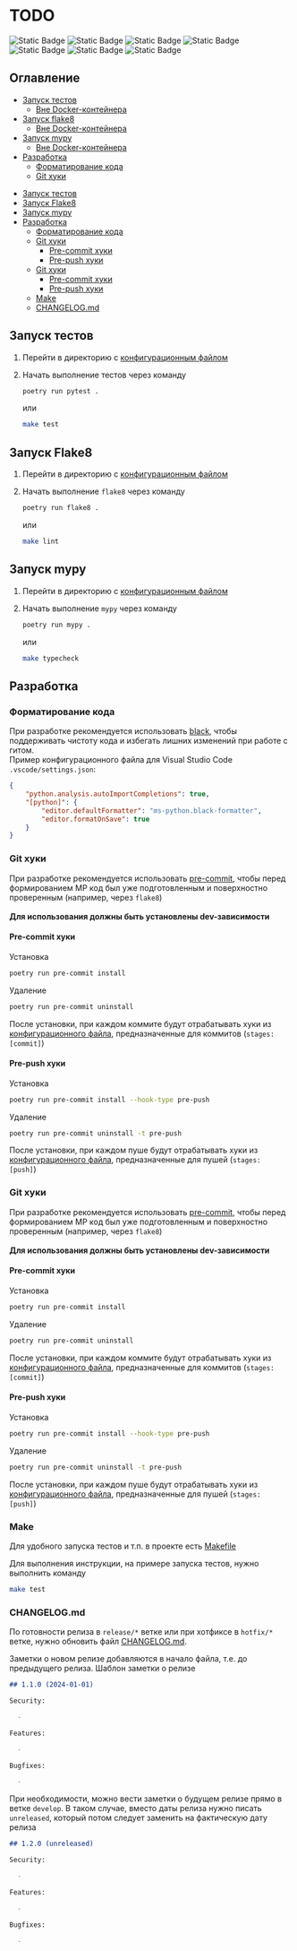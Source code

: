 # TODO<!-- omit from toc -->
![Static Badge](https://img.shields.io/badge/python-3.11-brightgreen?style=flat&logo=python)
![Static Badge](https://img.shields.io/badge/coverage-0%25-red?logo=pytest)
![Static Badge](https://img.shields.io/badge/tests-failing-red?style=flat&logo=pytest)
![Static Badge](https://img.shields.io/badge/flake8-passing-brightgreen?style=flat&logo=python)
![Static Badge](https://img.shields.io/badge/mypy-failing-red?style=flat&logo=python)
![Static Badge](https://img.shields.io/badge/isort-passing-brightgreen?style=flat&logo=python)
![Static Badge](https://img.shields.io/badge/black-passing-brightgreen?style=flat&logo=python)

## Оглавление<!-- omit from toc -->
* [Запуск тестов](#запуск-тестов)
    * [Вне Docker-контейнера](#вне-docker-контейнера)
* [Запуск flake8](#запуск-flake8)
    * [Вне Docker-контейнера](#вне-docker-контейнера-1)
* [Запуск mypy](#запуск-mypy)
    * [Вне Docker-контейнера](#вне-docker-контейнера-2)
* [Разработка](#разработка)
    * [Форматирование кода](#форматирование-кода)
    * [Git хуки](#git-хуки)
- [Запуск тестов](#запуск-тестов)
- [Запуск Flake8](#запуск-flake8)
- [Запуск mypy](#запуск-mypy)
- [Разработка](#разработка)
  - [Форматирование кода](#форматирование-кода)
  - [Git хуки](#git-хуки)
    - [Pre-commit хуки](#pre-commit-хуки)
    - [Pre-push хуки](#pre-push-хуки)
  - [Git хуки](#git-хуки-1)
    - [Pre-commit хуки](#pre-commit-хуки-1)
    - [Pre-push хуки](#pre-push-хуки-1)
  - [Make](#make)
  - [CHANGELOG.md](#changelogmd)

## Запуск тестов
1. Перейти в директорию с [конфигурационным файлом](./pyproject.toml)
2. Начать выполнение тестов через команду

    ```bash
    poetry run pytest .
    ```

    или 

    ```bash
    make test
    ```

## Запуск Flake8
1. Перейти в директорию с [конфигурационным файлом](./.flake8)
2. Начать выполнение `flake8` через команду

    ```bash
    poetry run flake8 .
    ```

    или 

    ```bash
    make lint
    ```

## Запуск mypy
1. Перейти в директорию с [конфигурационным файлом](./pyproject.toml)
2. Начать выполнение `mypy` через команду

    ```bash
    poetry run mypy .
    ```

    или 

    ```bash
    make typecheck
    ```

## Разработка
### Форматирование кода
При разработке рекомендуется использовать [black](https://pypi.org/project/black/), чтобы поддерживать чистоту кода и избегать лишних изменений при работе с гитом.<br>
Пример конфигурационного файла для Visual Studio Code `.vscode/settings.json`:
```json
{
    "python.analysis.autoImportCompletions": true,
    "[python]": {
        "editor.defaultFormatter": "ms-python.black-formatter",
        "editor.formatOnSave": true
    }
}
```

### Git хуки
При разработке рекомендуется использовать [pre-commit](https://pre-commit.com/), чтобы перед формированием МР код был уже подготовленным и поверхностно проверенным (например, через `flake8`)<br><br>
**Для использования должны быть установлены dev-зависимости**

#### Pre-commit хуки
Установка
```bash
poetry run pre-commit install
```
Удаление
```bash
poetry run pre-commit uninstall
```
После установки, при каждом коммите будут отрабатывать хуки из [конфигурационного файла](./.pre-commit-config.yaml), предназначенные для коммитов (`stages: [commit]`)

#### Pre-push хуки
Установка
```bash
poetry run pre-commit install --hook-type pre-push
```
Удаление
```bash
poetry run pre-commit uninstall -t pre-push
```
После установки, при каждом пуше будут отрабатывать хуки из [конфигурационного файла](./.pre-commit-config.yaml), предназначенные для пушей (`stages: [push]`)

### Git хуки
При разработке рекомендуется использовать [pre-commit](https://pre-commit.com/), чтобы перед формированием МР код был уже подготовленным и поверхностно проверенным (например, через `flake8`)<br><br>
**Для использования должны быть установлены dev-зависимости**

#### Pre-commit хуки
Установка
```bash
poetry run pre-commit install
```
Удаление
```bash
poetry run pre-commit uninstall
```
После установки, при каждом коммите будут отрабатывать хуки из [конфигурационного файла](./.pre-commit-config.yaml), предназначенные для коммитов (`stages: [commit]`)

#### Pre-push хуки
Установка
```bash
poetry run pre-commit install --hook-type pre-push
```
Удаление
```bash
poetry run pre-commit uninstall -t pre-push
```
После установки, при каждом пуше будут отрабатывать хуки из [конфигурационного файла](./.pre-commit-config.yaml), предназначенные для пушей (`stages: [push]`)

### Make
Для удобного запуска тестов и т.п. в проекте есть [Makefile](./Makefile)

Для выполнения инструкции, на примере запуска тестов, нужно выполнить команду
```bash
make test
```

### CHANGELOG.md
По готовности релиза в `release/*` ветке или при хотфиксе в `hotfix/*` ветке, нужно обновить файл [CHANGELOG.md](./CHANGELOG.md).  

Заметки о новом релизе добавляются в начало файла, т.е. до предыдущего релиза.
Шаблон заметки о релизе
```md
## 1.1.0 (2024-01-01)

Security:

  -   

Features:

  - 

Bugfixes:

  - 

```

При необходимости, можно вести заметки о будущем релизе прямо в ветке `develop`. В таком случае, вместо даты релиза нужно писать `unreleased`, который потом следует заменить на фактическую дату релиза
```md
## 1.2.0 (unreleased)

Security:

  -   

Features:

  - 

Bugfixes:

  - 

```